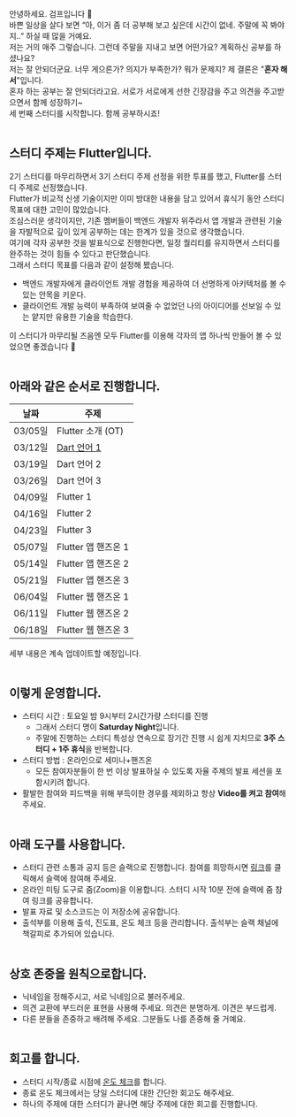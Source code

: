 안녕하세요. 검프입니다 🙂<br/>
바쁜 일상을 살다 보면 “아, 이거 좀 더 공부해 보고 싶은데 시간이 없네. 주말에 꼭 봐야지..” 하실 때 많을 거예요.<br/>
저는 거의 매주 그렇습니다. 그런데 주말을 지내고 보면 어떤가요? 계획하신 공부를 하셨나요?<br/>
저는 잘 안되더군요. 너무 게으른가? 의지가 부족한가? 뭐가 문제지? 제 결론은 "**혼자 해서**"입니다.<br/>
혼자 하는 공부는 잘 안되더라고요. 서로가 서로에게 선한 긴장감을 주고 의견을 주고받으면서 함께 성장하기~<br/>
세 번째 스터디를 시작합니다. 함께 공부하시죠!<br/>
<br/>

## 스터디 주제는 Flutter입니다.
2기 스터디를 마무리하면서 3기 스터디 주제 선정을 위한 투표를 했고, Flutter를 스터디 주제로 선정했습니다.<br/>
Flutter가 비교적 신생 기술이지만 이미 방대한 내용을 담고 있어서 휴식기 동안 스터디 목표에 대한 고민이 많았습니다.<br/>
조심스러운 생각이지만, 기존 멤버들이 백엔드 개발자 위주라서 앱 개발과 관련된 기술을 자발적으로 깊이 있게 공부하는 데는 한계가 있을 것으로 생각했습니다.<br/>
여기에 각자 공부한 것을 발표식으로 진행한다면, 일정 퀄리티를 유지하면서 스터디를 완주하는 것이 힘들 수 있다고 판단했습니다.<br/>
그래서 스터디 목표를 다음과 같이 설정해 봤습니다.<br/>

* 백엔드 개발자에게 클라이언트 개발 경험을 제공하여 더 선명하게 아키텍처를 볼 수 있는 안목을 키운다.
* 클라이언트 개발 능력이 부족하여 보여줄 수 없었던 나의 아이디어를 선보일 수 있는 얕지만 유용한 기술을 학습한다.

이 스터디가 마무리될 즈음엔 모두 Flutter를 이용해 각자의 앱 하나씩 만들어 볼 수 있었으면 좋겠습니다 🙂<br/>
<br/>

## 아래와 같은 순서로 진행합니다.

날짜 | 주제
--- | ---
03/05일 | Flutter 소개 (OT)
03/12일 | [Dart 언어 1](https://gump.gitbook.io/a-tour-of-the-dart-language/)
03/19일 | Dart 언어 2
03/26일 | Dart 언어 3
04/09일 | Flutter 1
04/16일 | Flutter 2
04/23일 | Flutter 3
05/07일 | Flutter 앱 핸즈온 1
05/14일 | Flutter 앱 핸즈온 2
05/21일 | Flutter 앱 핸즈온 3
06/04일 | Flutter 웹 핸즈온 1
06/11일 | Flutter 웹 핸즈온 2
06/18일 | Flutter 웹 핸즈온 3

세부 내용은 계속 업데이트할 예정입니다.
<br/><br/>

## 이렇게 운영합니다.
* 스터디 시간 : 토요일 밤 9시부터 2시간가량 스터디를 진행
    * 그래서 스터디 명이 **Saturday Night**입니다.
    * 주말에 진행하는 스터디 특성상 연속으로 장기간 진행 시 쉽게 지치므로 **3주 스터디 + 1주 휴식**을 반복합니다.
* 스터디 방법 : 온라인으로 세미나+핸즈온
    * 모든 참여자분들이 한 번 이상 발표하실 수 있도록 자율 주제의 발표 세션을 포함시키려 합니다.
* 활발한 참여와 피드백을 위해 부득이한 경우를 제외하고 항상 **Video를 켜고 참여**해 주세요.
<br/><br/>

## 아래 도구를 사용합니다.
* 스터디 관련 소통과 공지 등은 슬랙으로 진행합니다. 참여를 희망하시면 [링크](https://saturdaynight.slack.com/archives/C031FMK3ULT)를 클릭해서 슬랙에 참여해 주세요.
* 온라인 미팅 도구로 줌(Zoom)을 이용합니다. 스터디 시작 10분 전에 슬랙에 줌 참여 링크를 공유합니다.
* 발표 자료 및 소스코드는 이 저장소에 공유합니다.
* 출석부를 이용해 출석, 진도표, 온도 체크 등을 관리합니다. 출석부는 슬랙 채널에 책갈피로 추가되어 있습니다.
<br/><br/>

## 상호 존중을 원칙으로합니다.
* 닉네임을 정해주시고, 서로 닉네임으로 불러주세요.
* 의견 교환에 부드러운 표현을 사용해 주세요. 의견은 분명하게. 이견은 부드럽게.
* 다른 분들을 존중하고 배려해 주세요. 그분들도 나를 존중해 줄 거예요.
<br/><br/>

## 회고를 합니다.
* 스터디 시작/종료 시점에 [온도 체크](https://spoqa.github.io/2018/08/29/retrospect.html)를 합니다.
* 종료 온도 체크에서는 당일 스터디에 대한 간단한 회고도 해주세요.
* 하나의 주제에 대한 스터디가 끝나면 해당 주제에 대한 회고를 진행합니다.
<br/><br/>